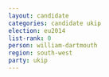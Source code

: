 ```yaml
---
layout: candidate
categories: candidate ukip
election: eu2014
list-rank: 0
person: william-dartmouth
region: south-west
party: ukip
---
```


